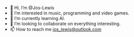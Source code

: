- 👋 Hi, I’m @Jos-Lewis
- 👀 I’m interested in music, programming and video games.
- 🌱 I’m currently learning AI.
- 💞️ I’m looking to collaborate on everything interesting.
- 📫 How to reach me jos_lewis@outlook.com

<!---
Jos-Lewis/Jos-Lewis is a ✨ special ✨ repository because its `README.md` (this file) appears on your GitHub profile.
You can click the Preview link to take a look at your changes.
--->

